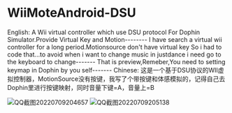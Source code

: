 # WiiMoteAndroid-DSU
English:
A Wii virtual controller which use DSU protocol For Dophin Simulator.Provide Virtual Key and Motion--------
I have search a virtual wii controller for a long period.Motionsource don't have virtual key So i had to code that...to avoid  when i want to 
change music in justdance i need  go to the keyboard to change-------
That is preview,Remeber,You need to setting keymap in Dophin by you self-------
Chinese:
这是一个基于DSU协议的WII虚拟控制器，MotionSource没有按键，我写了个带按键和体感模拟的，记得自己去Dophin里进行按键映射，同时音量下键=A，音量上=B

![QQ截图20220709204657](https://user-images.githubusercontent.com/98201865/178106717-5dc5b6ff-3966-436c-b3b4-769e442cad4d.png)
![QQ截图20220709205138](https://user-images.githubusercontent.com/98201865/178106719-56795766-5e85-4223-89df-4518d27786b9.png)
